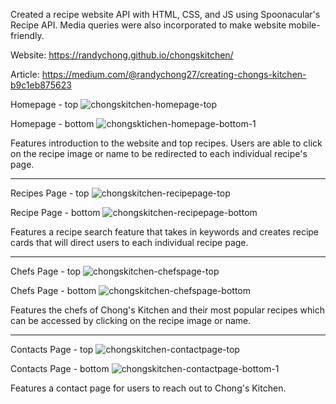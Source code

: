 Created a recipe website API with HTML, CSS, and JS using Spoonacular's Recipe API. Media queries were also incorporated to make website mobile-friendly.

Website: https://randychong.github.io/chongskitchen/

Article: https://medium.com/@randychong27/creating-chongs-kitchen-b9c1eb875623

Homepage - top
![chongskitchen-homepage-top](https://user-images.githubusercontent.com/80119466/114780678-56d07500-9d3d-11eb-9006-0ab0da796e5e.png)

Homepage - bottom
![chongsktichen-homepage-bottom-1](https://user-images.githubusercontent.com/80119466/114915878-c9972a00-9de9-11eb-9f7a-3c1e2856df92.png)

Features introduction to the website and top recipes. Users are able to click on the recipe image or name to be redirected to each individual recipe's page.

----------------------------------------------------------------------------------------------------------------------------------------

Recipes Page - top
![chongskitchen-recipepage-top](https://user-images.githubusercontent.com/80119466/114785911-f3e1dc80-9d42-11eb-8924-0eb150bf1a68.png)

Recipe Page - bottom
![chongskitchen-recipepage-bottom](https://user-images.githubusercontent.com/80119466/114785923-f93f2700-9d42-11eb-8695-86ee6a6d2397.png)

Features a recipe search feature that takes in keywords and creates recipe cards that will direct users to each individual recipe page.

----------------------------------------------------------------------------------------------------------------------------------------

Chefs Page - top
![chongskitchen-chefspage-top](https://user-images.githubusercontent.com/80119466/114785933-fd6b4480-9d42-11eb-9214-db1ee3146453.png)

Chefs Page - bottom
![chongskitchen-chefspage-bottom](https://user-images.githubusercontent.com/80119466/114785937-ffcd9e80-9d42-11eb-9a1b-379f55b4d039.png)

Features the chefs of Chong's Kitchen and their most popular recipes which can be accessed by clicking on the recipe image or name.

----------------------------------------------------------------------------------------------------------------------------------------

Contacts Page - top
![chongskitchen-contactpage-top](https://user-images.githubusercontent.com/80119466/114785944-022ff880-9d43-11eb-9003-df54da8a7644.png)

Contacts Page - bottom
![chongskitchen-contactpage-bottom-1](https://user-images.githubusercontent.com/80119466/114915907-d287fb80-9de9-11eb-9469-e44c7fead86b.png)

Features a contact page for users to reach out to Chong's Kitchen.
